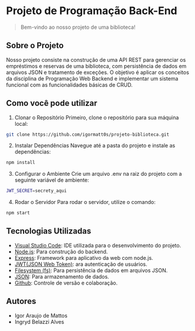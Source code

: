 # Projeto de Programação Back-End

> Bem-vindo ao nosso projeto de uma biblioteca!

## Sobre o Projeto

Nosso projeto consiste na construção de uma API REST para gerenciar os empréstimos e reservas de uma biblioteca, com persistência de dados em arquivos JSON e tratamento de exceções. O objetivo é aplicar os conceitos da disciplina de Programação Web Backend e implementar um sistema funcional com as funcionalidades básicas de CRUD.

## Como você pode utilizar

1. Clonar o Repositório
Primeiro, clone o repositório para sua máquina local:
```bash
git clone https://github.com/igormatt0s/projeto-biblioteca.git
```

2. Instalar Dependências
Navegue até a pasta do projeto e instale as dependências:
```bash
npm install
```

3. Configurar o Ambiente
Crie um arquivo .env na raiz do projeto com a seguinte variável de ambiente:

```bash
JWT_SECRET=secrety_aqui
```

4. Rodar o Servidor
Para rodar o servidor, utilize o comando:
```bash
npm start
```

## Tecnologias Utilizadas

- [Visual Studio Code](https://code.visualstudio.com/): IDE utilizada para o desenvolvimento do projeto.
- [Node.js](https://nodejs.org/pt): Para construção do backend.
- [Express](https://expressjs.com/pt-br/): Framework para aplicativo da web com node.js.
- [JWT(JSON Web Token)](https://astah.net/downloads/): ara autenticação de usuários.
- [Filesystem (fs)](https://nodejs.org/api/fs.html): Para persistência de dados em arquivos JSON.
- [JSON](https://www.json.org/json-pt.html): Para armazenamento de dados.
- [Github](https://docs.github.com/pt): Controle de versão e colaboração.
## Autores

- Igor Araujo de Mattos
- Ingryd Belazzi Alves